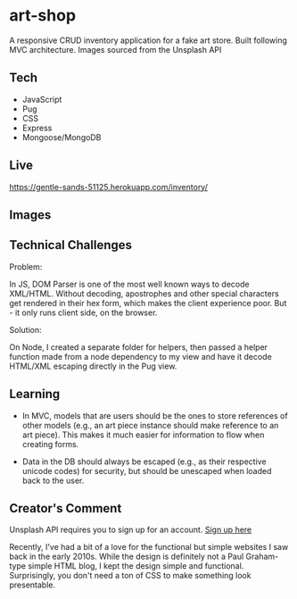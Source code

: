 # art-shop
A responsive CRUD inventory application for a fake art store. Built following MVC architecture.
Images sourced from the Unsplash API

## Tech 

* JavaScript 
* Pug 
* CSS 
* Express
* Mongoose/MongoDB

## Live

https://gentle-sands-51125.herokuapp.com/inventory/

## Images 

## Technical Challenges

Problem: 

In JS, DOM Parser is one of the most well known ways to decode XML/HTML.
Without decoding, apostrophes and other special characters get rendered in
their hex form, which makes the client experience poor. But - it only runs
client side, on the browser. 

Solution: 

On Node, I created a separate folder for helpers, then passed a helper function 
made from a node dependency to my view and have it decode HTML/XML escaping directly in the Pug view.

## Learning 

* In MVC, models that are users should be the ones to store references of other 
models (e.g., an art piece instance should make reference to an art piece).
This makes it much easier for information to flow when creating forms. 

* Data in the DB should always be escaped (e.g., as their respective unicode codes) for security,
but should be unescaped when loaded back to the user. 

## Creator's Comment 

Unsplash API requires you to sign up for an account. [Sign up here](https://unsplash.com/)

Recently, I've had a bit of a love for the functional but simple websites I saw back in 
the early 2010s. While the design is definitely not a Paul Graham-type simple HTML blog, 
I kept the design simple and functional. Surprisingly, you don't need a ton of 
CSS to make something look presentable.


